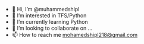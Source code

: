 - 👋 Hi, I’m @muhammedshipl
- 👀 I’m interested in TFS/Python
- 🌱 I’m currently learning Python
- 💞️ I’m looking to collaborate on ...
- 📫 How to reach me mohamedshipl218@gmail.com

<!---
muhammedshipl/muhammedshipl is a ✨ special ✨ repository because its `README.md` (this file) appears on your GitHub profile.
You can click the Preview link to take a look at your changes.
--->
